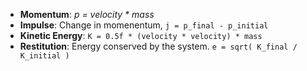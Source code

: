 - **Momentum**:  *p = velocity * mass*
- **Impulse**: Change in momenentum, `j = p_final - p_initial`
- **Kinetic Energy**: `K = 0.5f * (velocity * velocity) * mass`
- **Restitution**:  Energy conserved by the system.  `e = sqrt( K_final / K_initial )`

